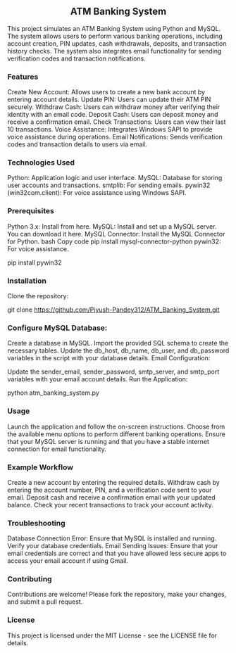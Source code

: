 ## <center> ATM Banking System </center> ##
This project simulates an ATM Banking System using Python and MySQL. The system allows users to perform various banking operations, including account creation, PIN updates, cash withdrawals, deposits, and transaction history checks. The system also integrates email functionality for sending verification codes and transaction notifications.

### Features ###
Create New Account: Allows users to create a new bank account by entering account details.
Update PIN: Users can update their ATM PIN securely.
Withdraw Cash: Users can withdraw money after verifying their identity with an email code.
Deposit Cash: Users can deposit money and receive a confirmation email.
Check Transactions: Users can view their last 10 transactions.
Voice Assistance: Integrates Windows SAPI to provide voice assistance during operations.
Email Notifications: Sends verification codes and transaction details to users via email.

### Technologies Used ###
Python: Application logic and user interface.
MySQL: Database for storing user accounts and transactions.
smtplib: For sending emails.
pywin32 (win32com.client): For voice assistance using Windows SAPI.

### Prerequisites ###
Python 3.x: Install from here.
MySQL: Install and set up a MySQL server. You can download it here.
MySQL Connector: Install the MySQL Connector for Python.
bash
Copy code
pip install mysql-connector-python
pywin32: For voice assistance.

pip install pywin32

### Installation ###
Clone the repository:

git clone https://github.com/Piyush-Pandey312/ATM_Banking_System.git

### Configure MySQL Database: ###

Create a database in MySQL.
Import the provided SQL schema to create the necessary tables.
Update the db_host, db_name, db_user, and db_password variables in the script with your database details.
Email Configuration:

Update the sender_email, sender_password, smtp_server, and smtp_port variables with your email account details.
Run the Application:

python atm_banking_system.py

### Usage ###
Launch the application and follow the on-screen instructions.
Choose from the available menu options to perform different banking operations.
Ensure that your MySQL server is running and that you have a stable internet connection for email functionality.

### Example Workflow ###
Create a new account by entering the required details.
Withdraw cash by entering the account number, PIN, and a verification code sent to your email.
Deposit cash and receive a confirmation email with your updated balance.
Check your recent transactions to track your account activity.

### Troubleshooting ###
Database Connection Error: Ensure that MySQL is installed and running. Verify your database credentials.
Email Sending Issues: Ensure that your email credentials are correct and that you have allowed less secure apps to access your email account if using Gmail.

### Contributing ###
Contributions are welcome! Please fork the repository, make your changes, and submit a pull request.

### License ###
This project is licensed under the MIT License - see the LICENSE file for details.
